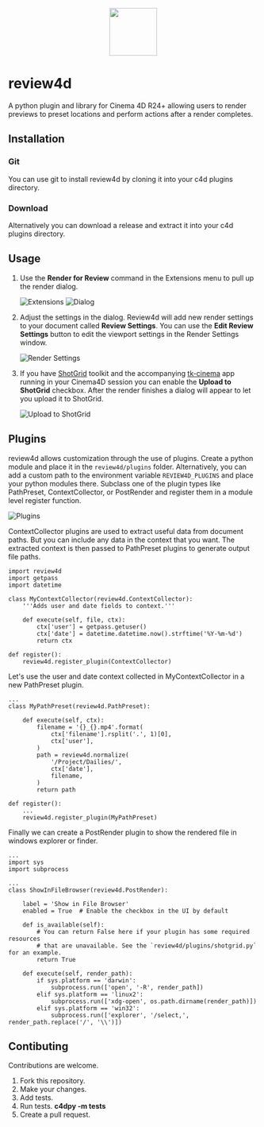 <p align="center"><img src="https://github.com/nybrandnewschool/review4d/blob/main/icon.png?raw=true" width="96px" /></p>

# review4d
A python plugin and library for Cinema 4D R24+ allowing users to render previews to preset locations and perform actions after a render completes.

## Installation
### Git
You can use git to install review4d by cloning it into your c4d plugins directory.

### Download
Alternatively you can download a release and extract it into your c4d plugins directory.

## Usage
1. Use the **Render for Review** command in the Extensions menu to pull up the
render dialog.

    ![Extensions](https://github.com/nybrandnewschool/review4d/blob/main/res/extensions.png?raw=true) ![Dialog](https://github.com/nybrandnewschool/review4d/blob/main/res/render_for_review_dialog.png?raw=true)

2. Adjust the settings in the dialog. Review4d will add new render settings to your document called **Review Settings**. You can use the **Edit Review Settings** button to edit the viewport settings in the Render Settings window.

    ![Render Settings](https://github.com/nybrandnewschool/review4d/blob/main/res/render_settings.png?raw=true)

3. If you have [ShotGrid](https://www.shotgridsoftware.com) toolkit and the accompanying [tk-cinema](https://github.com/mikedatsik/tk-cinema) app running in your Cinema4D session you can enable the **Upload to ShotGrid** checkbox. After the render finishes a dialog will appear to let you upload it to ShotGrid.

    ![Upload to ShotGrid](https://github.com/nybrandnewschool/review4d/blob/main/res/upload_to_shotgrid.png)

## Plugins
review4d allows customization through the use of plugins. Create a python module and place it in the `review4d/plugins` folder. Alternatively, you can add a custom path to the environment variable `REVIEW4D_PLUGINS` and place your python modules there. Subclass one of the plugin types like PathPreset, ContextCollector, or PostRender and register them in a module level register function.

![Plugins](https://github.com/nybrandnewschool/review4d/blob/main/res/render_for_review_plugins.png)

ContextCollector plugins are used to extract useful data from document paths. But you can include any data in the context that you want. The extracted context is then passed to PathPreset plugins to generate output file paths.

    import review4d
    import getpass
    import datetime

    class MyContextCollector(review4d.ContextCollector):
        '''Adds user and date fields to context.'''

        def execute(self, file, ctx):
            ctx['user'] = getpass.getuser()
            ctx['date'] = datetime.datetime.now().strftime('%Y-%m-%d')
            return ctx

    def register():
        review4d.register_plugin(ContextCollector)

Let's use the user and date context collected in MyContextCollector in a new
PathPreset plugin.

    ...
    class MyPathPreset(review4d.PathPreset):

        def execute(self, ctx):
            filename = '{}_{}.mp4'.format(
                ctx['filename'].rsplit('.', 1)[0],
                ctx['user'],
            )
            path = review4d.normalize(
                '/Project/Dailies/',
                ctx['date'],
                filename,
            )
            return path

    def register():
        ...
        review4d.register_plugin(MyPathPreset)

Finally we can create a PostRender plugin to show the rendered file in windows explorer or finder.

    ...
    import sys
    import subprocess
 
    ...
    class ShowInFileBrowser(review4d.PostRender):
    
        label = 'Show in File Browser'
        enabled = True  # Enable the checkbox in the UI by default
 
        def is_available(self):
            # You can return False here if your plugin has some required resources 
            # that are unavailable. See the `review4d/plugins/shotgrid.py` for an example.
            return True
    
        def execute(self, render_path):
            if sys.platform == 'darwin':
                subprocess.run(['open', '-R', render_path])
            elif sys.platform == 'linux2':
                subprocess.run(['xdg-open', os.path.dirname(render_path)])
            elif sys.platform == 'win32':
                subprocess.run(['explorer', '/select,', render_path.replace('/', '\\')])

## Contibuting
Contributions are welcome.

1. Fork this repository.
2. Make your changes.
3. Add tests.
4. Run tests. **c4dpy -m tests**
5. Create a pull request.

